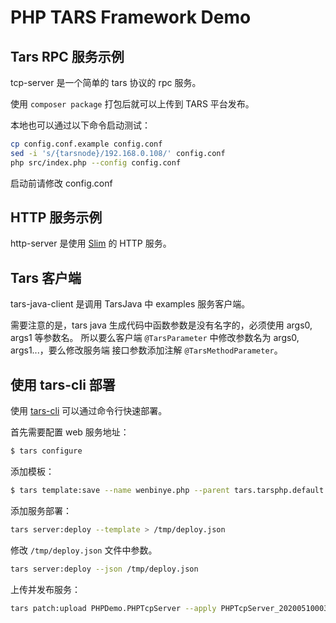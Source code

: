 # PHP TARS Framework Demo

## Tars RPC 服务示例

tcp-server 是一个简单的 tars 协议的 rpc 服务。

使用 `composer package` 打包后就可以上传到 TARS 平台发布。

本地也可以通过以下命令启动测试：

```bash
cp config.conf.example config.conf
sed -i 's/{tarsnode}/192.168.0.108/' config.conf
php src/index.php --config config.conf
```

启动前请修改 config.conf

## HTTP 服务示例

http-server 是使用 [Slim](https://www.slimframework.com/) 的 HTTP 服务。

## Tars 客户端

tars-java-client 是调用 TarsJava 中 examples 服务客户端。

需要注意的是，tars java 生成代码中函数参数是没有名字的，必须使用 args0, args1 等参数名。
所以要么客户端 `@TarsParameter` 中修改参数名为 args0, args1...，要么修改服务端
接口参数添加注解 `@TarsMethodParameter`。

## 使用 tars-cli 部署

使用 [tars-cli](https://github.com/wenbinye/tars-cli) 可以通过命令行快速部署。

首先需要配置 web 服务地址：

```bash
$ tars configure
```

添加模板：

```bash
$ tars template:save --name wenbinye.php --parent tars.tarsphp.default resources/wenbinye.tarsphp.xml
```

添加服务部署：

```bash
tars server:deploy --template > /tmp/deploy.json
```

修改  `/tmp/deploy.json` 文件中参数。

```bash
tars server:deploy --json /tmp/deploy.json
```

上传并发布服务：

```bash
tars patch:upload PHPDemo.PHPTcpServer --apply PHPTcpServer_20200510003249.tar.gz
```

